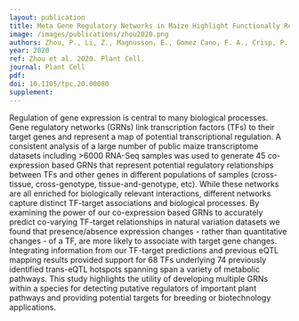 ```yaml
---
layout: publication
title: Meta Gene Regulatory Networks in Maize Highlight Functionally Relevant Regulatory Interactions
image: /images/publications/zhou2020.png
authors: Zhou, P., Li, Z., Magnusson, E., Gomez Cano, F. A., Crisp, P. A., Noshay, J., Grotewold, E., Hirsch, C., Briggs, S. P., Springer, N. M.
year: 2020
ref: Zhou et al. 2020. Plant Cell.
journal: Plant Cell
pdf: 
doi: 10.1105/tpc.20.00080
supplement: 
---
```


Regulation of gene expression is central to many biological processes. Gene regulatory networks (GRNs) link transcription factors (TFs) to their target genes and represent a map of potential transcriptional regulation. A consistent analysis of a large number of public maize transcriptome datasets including &gt;6000 RNA-Seq samples was used to generate 45 co-expression based GRNs that represent potential regulatory relationships between TFs and other genes in different populations of samples (cross-tissue, cross-genotype, tissue-and-genotype, etc). While these networks are all enriched for biologically relevant interactions, different networks capture distinct TF-target associations and biological processes. By examining the power of our co-expression based GRNs to accurately predict co-varying TF-target relationships in natural variation datasets we found that presence/absence expression changes - rather than quantitative changes - of a TF, are more likely to associate with target gene changes. Integrating information from our TF-target predictions and previous eQTL mapping results provided support for 68 TFs underlying 74 previously identified trans-eQTL hotspots spanning span a variety of metabolic pathways. This study highlights the utility of developing multiple GRNs within a species for detecting putative regulators of important plant pathways and providing potential targets for breeding or biotechnology applications.
